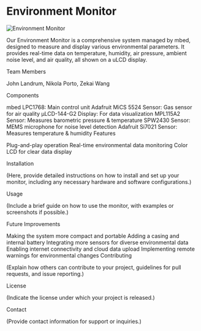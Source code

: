 # Environment Monitor
![Environment Monitor](uLCD.heic)

Our Environment Monitor is a comprehensive system managed by mbed, designed to measure and display various environmental parameters. It provides real-time data on temperature, humidity, air pressure, ambient noise level, and air quality, all shown on a uLCD display.

Team Members

John Landrum, Nikola Porto, Zekai Wang

Components

mbed LPC1768: Main control unit
Adafruit MiCS 5524 Sensor: Gas sensor for air quality
μLCD-144-G2 Display: For data visualization
MPL115A2 Sensor: Measures barometric pressure & temperature
SPW2430 Sensor: MEMS microphone for noise level detection
Adafruit Si7021 Sensor: Measures temperature & humidity
Features

Plug-and-play operation
Real-time environmental data monitoring
Color LCD for clear data display

Installation

(Here, provide detailed instructions on how to install and set up your monitor, including any necessary hardware and software configurations.)

Usage

(Include a brief guide on how to use the monitor, with examples or screenshots if possible.)

Future Improvements

Making the system more compact and portable
Adding a casing and internal battery
Integrating more sensors for diverse environmental data
Enabling internet connectivity and cloud data upload
Implementing remote warnings for environmental changes
Contributing

(Explain how others can contribute to your project, guidelines for pull requests, and issue reporting.)

License

(Indicate the license under which your project is released.)

Contact

(Provide contact information for support or inquiries.)


